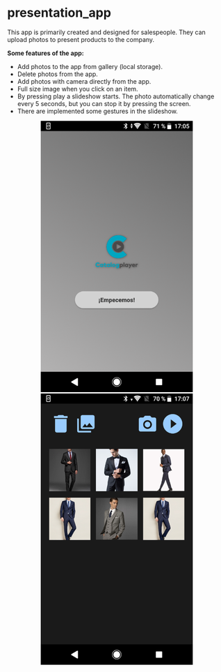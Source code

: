 # presentation_app

This app is primarily created and designed for salespeople. They can upload photos to present products to the company.

<strong>Some features of the app:</strong>

<ul>
  <li>Add photos to the app from gallery (local storage).</li>
  <li>Delete photos from the app.</li>
  <li>Add photos with camera directly from the app.</li>
  <li>Full size image when you click on an item.</li>
  <li>By pressing play a slideshow starts. The photo automatically change every 5 seconds, but you can stop it by pressing the screen.</li>
  <li>There are implemented some gestures in the slideshow.</li>
</ul>

<p align="center">
  <img src="https://github.com/santirubiras/presentation_app/blob/master/Landing.png?raw=true" width="350"/>
  <img src="https://github.com/santirubiras/presentation_app/blob/master/Gallery.png?raw=true" width="350"/>
</p>
